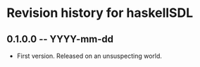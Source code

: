 # Revision history for haskellSDL

## 0.1.0.0 -- YYYY-mm-dd

* First version. Released on an unsuspecting world.
